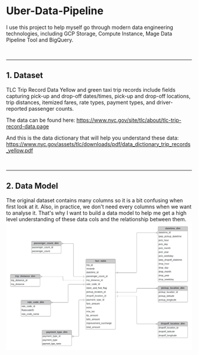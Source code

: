 # Uber-Data-Pipeline

I use this project to help myself go through modern data engineering technologies, including GCP Storage, Compute Instance, Mage Data Pipeline Tool and BigQuery.

<br>
<hr>

## 1. Dataset

TLC Trip Record Data Yellow and green taxi trip records include fields capturing pick-up and drop-off dates/times, pick-up and drop-off locations, trip distances, itemized fares, rate types, payment types, and driver-reported passenger counts.

The data can be found here: https://www.nyc.gov/site/tlc/about/tlc-trip-record-data.page

And this is the data dictionary that will help you understand these data: https://www.nyc.gov/assets/tlc/downloads/pdf/data_dictionary_trip_records_yellow.pdf

<br>
<hr>

## 2. Data Model

The original dataset contains many columns so it is a bit confusing when first look at it. Also, in practice, we don't need every columns when we want to analyse it. That's why I want to build a data model to help me get a high level understanding of these data cols and the relationship between them.
<img src='./data_model.jpeg'>
